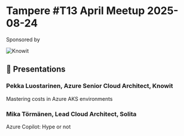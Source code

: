 # Tampere #T13 April Meetup 2025-08-24 

Sponsored by

![Knowit](https://www.itewiki.fi/write/logos/knowit.png)

## 🚀 Presentations 
### Pekka Luostarinen, Azure Senior Cloud Architect, Knowit
Mastering costs in Azure AKS environments

### Mika Törmänen, Lead Cloud Architect, Solita
Azure Copilot: Hype or not
